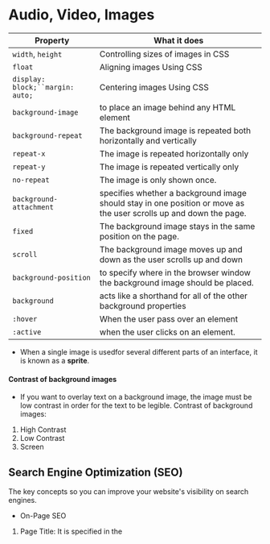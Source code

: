 # Audio, Video, Images

| Property |  What it does |
| ------------- | ------------- |
| `width`, `height` | Controlling sizes of images in CSS |
| `float` | Aligning images Using CSS |
| `display: block;``margin: auto;` | Centering images Using CSS|
| `background-image` | to place an image behind any HTML element |
| `background-repeat` | The background image is repeated both horizontally and vertically | 
| `repeat-x` | The image is repeated horizontally only |
| `repeat-y` | The image is repeated vertically only |
| `no-repeat` | The image is only shown once. |
| `background-attachment` | specifies whether a background image should stay in one position or move as the user scrolls up and down the page. |
| `fixed` | The background image stays in the same position on the page. |
| `scroll` | The background image moves up and down as the user scrolls up and down |
| `background-position` | to specify where in the browser window the background image should be placed. |
| `background` | acts like a shorthand for all of the other background properties |
| `:hover` | When the user pass over an element |
| `:active` | when the user clicks on an element. |

- When a single image is usedfor several different parts of an
interface, it is known as a **sprite**. 

#### Contrast of background images
-  If you want to overlay text on a background image, the image must be low
contrast in order for the text to be legible. Contrast of background images:
1. High Contrast
2. Low Contrast
3. Screen

## Search Engine Optimization (SEO)
The key concepts so you can improve your website's visibility on search engines.
- On-Page SEO
1. Page Title: It is specified in the <title> element which lives inside the <head> element.
2. URL / Web Address : The name of the file is part of the URL. Where possible, use keywords in the file name.
3. Headings : If the keywords are in a heading <hn> element then a search engine will know that this page is all about that subject and give it greater weight than other text.
4. Text: Where possible, it helps to repeat the keywords in the main body of the text at least 2-3 times. 
5. Link Text: Use keywords in the text that create links between pages.
6. Image Alt Text : providing accurate descriptions of images in the alt text. 
7. Page Descriptions: The description also lives inside the <head> element and is specified using a <meta> tag.

#### How to Identify Keywords and Phrases?
1. Brainstorm
2. Organize
3. Research
4. Compare
5. Refine
6. Map

#### Analytics: Learning about your Visitors
1. How Many People Are Coming to Your Site?
2. What Are Your Visitors Looking At?
3. Where Are Your Visitors Coming From?

**Notes**:
- To put your site on the web, you will need to obtain a
domain name and web hosting.
- FTP programs allow you to transfer files from your
local computer to your web server.
- Many companies provide platforms for blogging, email
newsletters, e-commerce and other popular website
tools (to save you writing them from scratch).

#### HTML5 video and audio
- Example :  `<source src="rabbit320.mp4" type="video/mp4">`
  `<source src="rabbit320.webm" type="video/webm">`